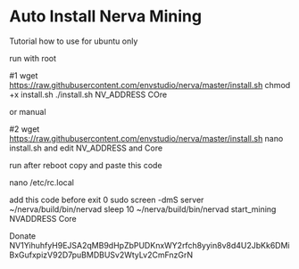 # Auto Install Nerva Mining


Tutorial how to use
for ubuntu only

run with root


#1
wget https://raw.githubusercontent.com/envstudio/nerva/master/install.sh
chmod +x install.sh
./install.sh NV_ADDRESS COre

or manual

#2
wget https://raw.githubusercontent.com/envstudio/nerva/master/install.sh
nano install.sh
and edit NV_ADDRESS and Core


run after reboot 
copy and paste this code

nano /etc/rc.local

add this code before exit 0
sudo screen -dmS server ~/nerva/build/bin/nervad
sleep 10
~/nerva/build/bin/nervad start_mining NVADDRESS Core


Donate
NV1YihuhfyH9EJSA2qMB9dHpZbPUDKnxWY2rfch8yyin8v8d4U2JbKk6DMiBxGufxpizV92D7puBMDBUSv2WtyLv2CmFnzGrN
